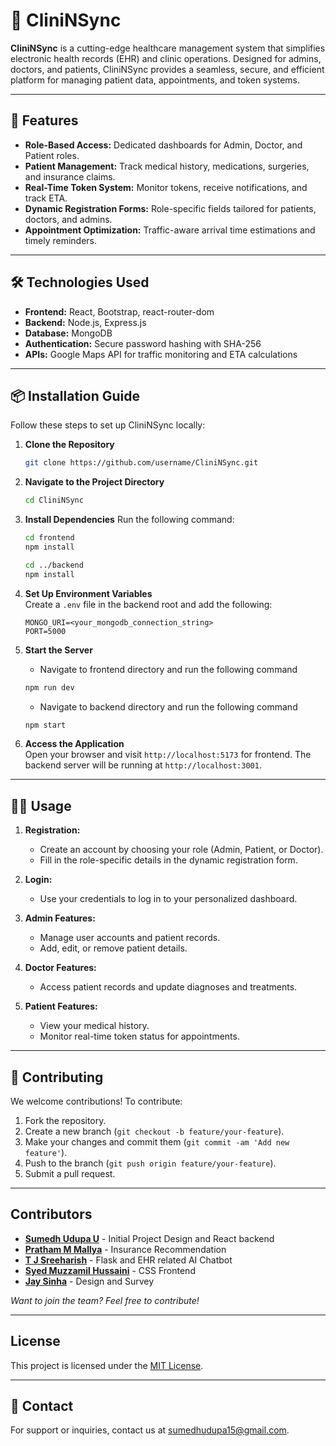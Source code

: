 
# 🌟 CliniNSync

**CliniNSync** is a cutting-edge healthcare management system that simplifies electronic health records (EHR) and clinic operations. Designed for admins, doctors, and patients, CliniNSync provides a seamless, secure, and efficient platform for managing patient data, appointments, and token systems.

---

## 🚀 Features
- **Role-Based Access:** Dedicated dashboards for Admin, Doctor, and Patient roles.
- **Patient Management:** Track medical history, medications, surgeries, and insurance claims.
- **Real-Time Token System:** Monitor tokens, receive notifications, and track ETA.
- **Dynamic Registration Forms:** Role-specific fields tailored for patients, doctors, and admins.
- **Appointment Optimization:** Traffic-aware arrival time estimations and timely reminders.

---

## 🛠️ Technologies Used
- **Frontend:** React, Bootstrap, react-router-dom  
- **Backend:** Node.js, Express.js  
- **Database:** MongoDB  
- **Authentication:** Secure password hashing with SHA-256  
- **APIs:** Google Maps API for traffic monitoring and ETA calculations  

---

## 📦 Installation Guide

Follow these steps to set up CliniNSync locally:
1. **Clone the Repository**  
   ```bash
   git clone https://github.com/username/CliniNSync.git
   ```
   
2. **Navigate to the Project Directory**  
   ```bash
   cd CliniNSync
   ```

3. **Install Dependencies**
   Run the following command: 
   ```bash
   cd frontend
   npm install
   ```
   ```bash
   cd ../backend
   npm install
   ```

4. **Set Up Environment Variables**  
   Create a `.env` file in the backend root and add the following:
   ```env
   MONGO_URI=<your_mongodb_connection_string>
   PORT=5000
   ```

5. **Start the Server**  
   - Navigate to frontend directory and run the following command
   ```bash
   npm run dev
   ```
   - Navigate to backend directory and run the following command
   ```bash
   npm start
   ```

7. **Access the Application**  
   Open your browser and visit `http://localhost:5173` for frontend.
   The backend server will be running at `http://localhost:3001`.

---

## 👩‍💻 Usage

1. **Registration:**  
   - Create an account by choosing your role (Admin, Patient, or Doctor).  
   - Fill in the role-specific details in the dynamic registration form.  

2. **Login:**  
   - Use your credentials to log in to your personalized dashboard.

3. **Admin Features:**  
   - Manage user accounts and patient records.  
   - Add, edit, or remove patient details.  

4. **Doctor Features:**  
   - Access patient records and update diagnoses and treatments.

5. **Patient Features:**  
   - View your medical history.  
   - Monitor real-time token status for appointments.

---

## 🤝 Contributing
We welcome contributions! To contribute:
1. Fork the repository.
2. Create a new branch (`git checkout -b feature/your-feature`).
3. Make your changes and commit them (`git commit -am 'Add new feature'`).
4. Push to the branch (`git push origin feature/your-feature`).
5. Submit a pull request.

---

## Contributors
- **[Sumedh Udupa U](https://github.com/sumedhudupa)** - Initial Project Design and React backend
- **[Pratham M Mallya](https://github.com/PrathamMMallya)** - Insurance Recommendation
- **[T J Sreeharish](https://github.com/TJSreeharish)** - Flask and EHR related AI Chatbot 
- **[Syed Muzzamil Hussaini](https://github.com/The-Enshoruded-One)** - CSS Frontend
- **[Jay Sinha](https://github.com/)** - Design and Survey

*Want to join the team? Feel free to contribute!*

---

## License
This project is licensed under the [MIT License](LICENSE).

---

## 📧 Contact
For support or inquiries, contact us at sumedhudupa15@gmail.com.
